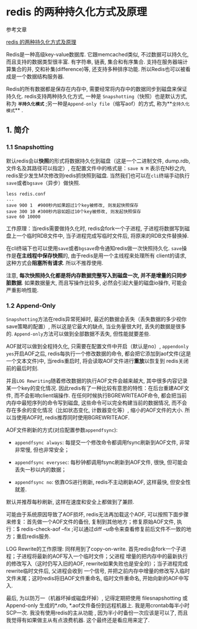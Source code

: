 # redis 的两种持久化方式及原理

参考文章

[redis 的两种持久化方式及原理](http://zhengdl126.iteye.com/blog/2191834)

Redis是一种高级key-value数据库. 它跟memcached类似, 不过数据可以持久化, 而且支持的数据类型很丰富. 有字符串, 链表, 集合和有序集合. 支持在服务器端计算集合的并, 交和补集(difference)等, 还支持多种排序功能. 所以Redis也可以被看成是一个数据结构服务器. 

Redis的所有数据都是保存在内存中, 需要经常将内存中的数据同步到磁盘来保证持久化. redis支持两种持久化方式, 一种是 `Snapshotting`（快照）也是默认方式, 称为 **`半持久化模式`** ;另一种是`Append-only file`（缩写aof）的方式, 称为**`全持久化模式`** . 

## 1. 简介

### 1.1 Snapshotting

默认redis会以**快照**的形式将数据持久化到磁盘（这是一个二进制文件, dump.rdb, 文件名及其路径可以指定）, 在配置文件中的格式是：`save N M` 表示在N秒之内, redis至少发生M次修改则redis抓快照到磁盘. 当然我们也可以在`cli`终端手动执行`save`或者`bgsave`（异步）做快照. 

```
less redis.conf
...
save 900 1  #900秒内如果超过1个key被修改, 则发起快照保存
save 300 10 #300秒内容如超过10个key被修改, 则发起快照保存
save 60 10000
```

工作原理：当redis需要做持久化时, redis会fork一个子进程, 子进程将数据写到磁盘上一个临时RDB文件中, 当子进程完成写临时文件后, 将原来的RDB文件替换掉.

在cli终端下也可以使用`save`或者`bgsave`命令通知redis做一次快照持久化. `save`操作是**在主线程中保存快照**的, 由于redis是用一个主线程来处理所有 client的请求, 这种方式会**阻塞所有请求**. 所以不推荐使用. 

注意, **每次快照持久化都是将内存数据完整写入到磁盘一次, 并不是增量的只同步脏数据**. 如果数据量大, 而且写操作比较多, 必然会引起大量的磁盘io操作, 可能会严重影响性能. 

### 1.2 Append-Only

`Snapshotting`方法在redis异常死掉时, 最近的数据会丢失（丢失数据的多少视你save策略的配置）, 所以这是它最大的缺点, 当业务量很大时, 丢失的数据是很多的. `Append-only`方法可以做到全部数据不丢失, 但性能就要差些. 

AOF就可以做到全程持久化, 只需要在配置文件中开启（默认是no）, `appendonly yes`开启AOF之后, redis每执行一个修改数据的命令, 都会把它添加到aof文件(这是一个文本文件)中, 当redis重启时, 将会读取AOF文件进行**重放**以恢复到 redis关闭前的最后时刻. 

并且`LOG Rewriting`随着修改数据的执行AOF文件会越来越大, 其中很多内容记录某一个key的变化情况. 因此redis有了一种比较有意思的特性：在后台重建AOF文件, 而不会影响client端操作. 在任何时候执行BGREWRITEAOF命令, 都会把当前内存中最短序列的命令写到磁盘, 这些命令可以完全构建当前的数据情况, 而不会存在多余的变化情况（比如状态变化, 计数器变化等）, 缩小的AOF文件的大小. 所以当使用AOF时, redis推荐同时使用BGREWRITEAOF. 

AOF文件刷新的方式(对应配置参数`appendfsync`):

- `appendfsync always`: 每提交一个修改命令都调用fsync刷新到AOF文件, 非常非常慢, 但也非常安全；

- `appendfsync everysec`: 每秒钟都调用fsync刷新到AOF文件, 很快, 但可能会丢失一秒以内的数据；

- `appendfsync no`: 依靠OS进行刷新, redis不主动刷新AOF, 这样最快, 但安全性就差. 

默认并推荐每秒刷新, 这样在速度和安全上都做到了兼顾. 

可能由于系统原因导致了AOF损坏, redis无法再加载这个AOF, 可以按照下面步骤来修复：首先做一个AOF文件的备份, 复制到其他地方；修复原始AOF文件, 执行：$ redis-check-aof –fix ;可以通过diff –u命令来查看修复前后文件不一致的地方；重启redis服务. 

LOG Rewrite的工作原理: 同样用到了copy-on-write. 首先redis会fork一个子进程；子进程将最新的AOF写入一个临时文件；父进程 增量的把内存中的最新执行的修改写入（这时仍写入旧的AOF, rewrite如果失败也是安全的）；当子进程完成rewrite临时文件后, 父进程会收到 一个信号, 并把之前内存中增量的修改写入临时文件末尾；这时redis将旧AOF文件重命名, 临时文件重命名, 开始向新的AOF中写入. 

最后, 为以防万一（机器坏掉或磁盘坏掉）, 记得定期把使用 filesnapshotting 或 Append-only 生成的\*.rdb, \*.aof文件备份到远程机器上. 我是用crontab每半小时SCP一次. 我没有使用redis的主从功能 , 因为半小时备份一次应该是可以了, 而且我觉得有如果做主从有点浪费机器. 这个最终还是看应用来定了. 

